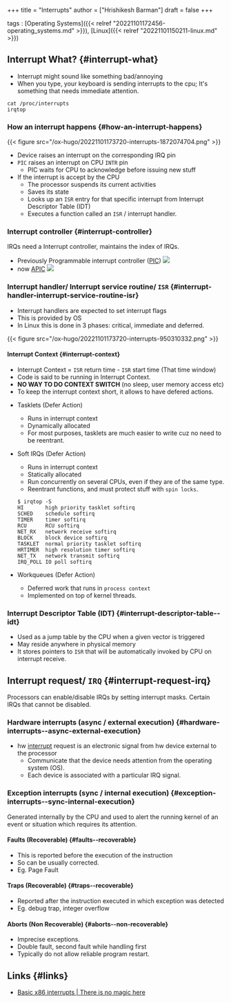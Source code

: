 +++
title = "Interrupts"
author = ["Hrishikesh Barman"]
draft = false
+++

tags
: [Operating Systems]({{< relref "20221101172456-operating_systems.md" >}}), [Linux]({{< relref "20221101150211-linux.md" >}})


## Interrupt What? {#interrupt-what}

-   Interrupt might sound like something bad/annoying
-   When you type, your keyboard is sending interrupts to the cpu; It's something that needs immediate attention.

<!--listend-->

```shell
cat /proc/interrupts
irqtop
```


### How an interrupt happens {#how-an-interrupt-happens}

{{< figure src="/ox-hugo/20221101173720-interrupts-1872074704.png" >}}

-   Device raises an interrupt on the corresponding IRQ pin
-   `PIC` raises an interrupt on CPU `INTR` pin
    -   PIC waits for CPU to acknowledge before issuing new stuff
-   If the interrupt is accept by the CPU
    -   The processor suspends its current activities
    -   Saves its state
    -   Looks up an `ISR` entry for that specific interrupt from Interrupt Descriptor Table (IDT)
    -   Executes a function called an `ISR` / interrupt handler.


### Interrupt controller {#interrupt-controller}

IRQs need a Interrupt controller, maintains the index of IRQs.

-   Previously Programmable interrupt controller ([PIC](https://en.wikipedia.org/wiki/Programmable_interrupt_controller))
    ![](/ox-hugo/20221101173720-interrupts-2041595445.png)
-   now [APIC](https://en.wikipedia.org/wiki/Advanced_Programmable_Interrupt_Controller)
    ![](/ox-hugo/20221101173720-interrupts-786643580.png)


### Interrupt handler/ Interrupt service routine/ `ISR` {#interrupt-handler-interrupt-service-routine-isr}

-   Interrupt handlers are expected to set interrupt flags
-   This is provided by OS
-   In Linux this is done in 3 phases: critical, immediate and deferred.

{{< figure src="/ox-hugo/20221101173720-interrupts-950310332.png" >}}


#### Interrupt Context {#interrupt-context}

-   Interrupt Context = `ISR` return time - `ISR` start time (That time window)
-   Code is said to be running in Interrupt Context.
-   **NO WAY TO DO CONTEXT SWITCH** (no sleep, user memory access etc)
-   To keep the interrupt context short, it allows to have defered actions.

<!--list-separator-->

-  Tasklets (Defer Action)

    -   Runs in interrupt context
    -   Dynamically allocated
    -   For most purposes, tasklets are much easier to write cuz no need to be reentrant.

<!--list-separator-->

-  Soft IRQs (Defer Action)

    -   Runs in interrupt context
    -   Statically allocated
    -   Run concurrently on several CPUs, even if they are of the same type.
    -   Reentrant functions, and must protect stuff with `spin locks`.

    <!--listend-->

    ```nil
    $ irqtop -S
    HI       high priority tasklet softirq
    SCHED    schedule softirq
    TIMER    timer softirq
    RCU      RCU softirq
    NET_RX   network receive softirq
    BLOCK    block device softirq
    TASKLET  normal priority tasklet softirq
    HRTIMER  high resolution timer softirq
    NET_TX   network transmit softirq
    IRQ_POLL IO poll softirq
    ```

<!--list-separator-->

-  Workqueues (Defer Action)

    -   Deferred work that runs in `process context`
    -   Implemented on top of kernel threads.


### Interrupt Descriptor Table (IDT) {#interrupt-descriptor-table--idt}

-   Used as a jump table by the CPU when a given vector is triggered
-   May reside anywhere in physical memory
-   It stores pointers to `ISR` that will be automatically invoked by CPU on interrupt receive.


## Interrupt request/ `IRQ` {#interrupt-request-irq}

Processors can enable/disable IRQs by setting interrupt masks. Certain IRQs that cannot be disabled.


### Hardware interrupts (async / external execution) {#hardware-interrupts--async-external-execution}

-   hw [interrupt](https://en.wikipedia.org/wiki/Interrupt) request is an electronic signal from hw device external to the processor
    -   Communicate that the device needs attention from the operating system (OS).
    -   Each device is associated with a particular IRQ signal.


### Exception interrupts (sync / internal execution) {#exception-interrupts--sync-internal-execution}

Generated internally by the CPU and used to alert the running kernel of an event or situation which requires its attention.


#### Faults (Recoverable) {#faults--recoverable}

-   This is reported before the execution of the instruction
-   So can be usually corrected.
-   Eg. Page Fault


#### Traps (Recoverable) {#traps--recoverable}

-   Reported after the instruction executed in which exception was detected
-   Eg. debug trap, integer overflow


#### Aborts (Non Recoverable) {#aborts--non-recoverable}

-   Imprecise exceptions.
-   Double fault, second fault while handling first
-   Typically do not allow reliable program restart.


## Links {#links}

-   [Basic x86 interrupts | There is no magic here](https://alex.dzyoba.com/blog/os-interrupts/)
